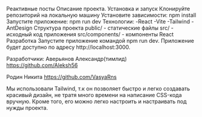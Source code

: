 Реактивные посты
Описание проекта.
Установка и запуск
Клонируйте репозиторий на локальную машину
Установите зависимости: npm install
Запустите приложение: npm run dev
Технологии:
-React
-Vite
-Tailwind
-AntDesign
Структура проекта
public/ - статические файлы
src/ - исходный код приложения
src/components/ - компоненты React
Разработка
Запустите приложение командой npm run dev. Приложение будет доступно по адресу http://localhost:3000.

Разработчики:
Аверьянов Александр(тимлид)
https://github.com/Aleksh56

Родин Никита
https://github.com/VasyaRns

Мы использовали Tailwind, т.к он позволяет быстро и легко создавать красивый дизайн, не тратя много времени на написание CSS-кода вручную. Кроме того, его можно легко настроить и настраивать под нужды проекта.